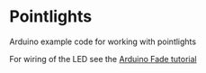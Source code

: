 # Pointlights

Arduino example code for working with pointlights

For wiring of the LED see the [Arduino Fade tutorial](https://www.arduino.cc/en/tutorial/fade)


